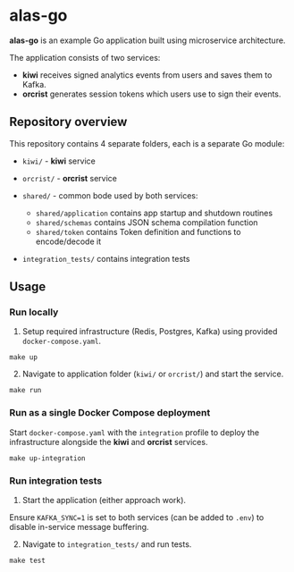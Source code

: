 # alas-go

**alas-go** is an example Go application built using microservice architecture.

The application consists of two services:
- **kiwi** receives signed analytics events from users and saves them to Kafka.
- **orcrist** generates session tokens which users use to sign their events. 

## Repository overview

This repository contains 4 separate folders, each is a separate Go module:

- `kiwi/` - **kiwi** service
- `orcrist/` - **orcrist** service
- `shared/` - common bode used by both services:
    
    + `shared/application` contains app startup and shutdown routines
    + `shared/schemas` contains JSON schema compilation function
    + `shared/token` contains Token definition and functions to encode/decode it

- `integration_tests/` contains integration tests

## Usage

### Run locally

1. Setup required infrastructure (Redis, Postgres, Kafka) using provided `docker-compose.yaml`.

`make up`

2. Navigate to application folder (`kiwi/` or `orcrist/`) and start the service.

`make run`

### Run as a single Docker Compose deployment

Start `docker-compose.yaml` with the `integration` profile to deploy the infrastructure alongside the **kiwi** and **orcrist** services.

`make up-integration`

### Run integration tests

1. Start the application (either approach work).

Ensure `KAFKA_SYNC=1` is set to both services (can be added to `.env`) to disable in-service message buffering.

2. Navigate to `integration_tests/` and run tests.

`make test`
